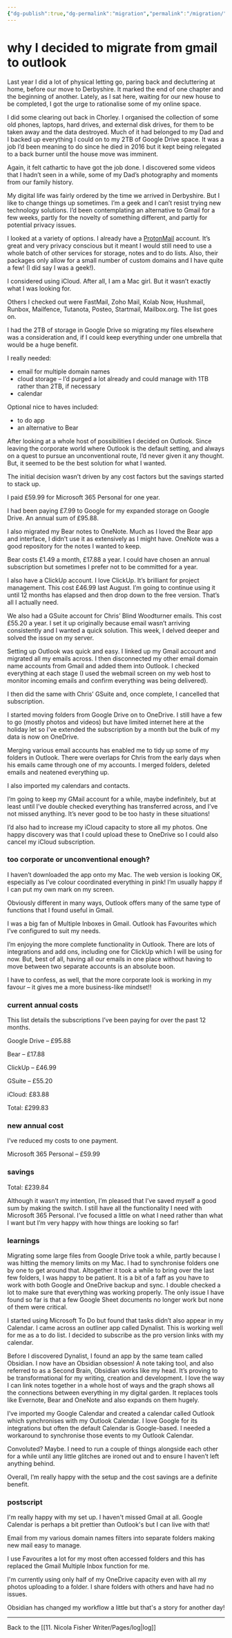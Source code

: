```yaml
---
{"dg-publish":true,"dg-permalink":"migration","permalink":"/migration/","dgPassFrontmatter":true,"created":"","updated":""}
---
```



# why I decided to migrate from gmail to outlook

Last year I did a lot of physical letting go, paring back and decluttering at home, before our move to Derbyshire. It marked the end of one chapter and the beginning of another. Lately, as I sat here, waiting for our new house to be completed, I got the urge to rationalise some of my online space.

I did some clearing out back in Chorley. I organised the collection of some old phones, laptops, hard drives, and external disk drives, for them to be taken away and the data destroyed. Much of it had belonged to my Dad and I backed up everything I could on to my 2TB of Google Drive space. It was a job I’d been meaning to do since he died in 2016 but it kept being relegated to a back burner until the house move was imminent.

Again, it felt cathartic to have got the job done. I discovered some videos that I hadn’t seen in a while, some of my Dad’s photography and moments from our family history.

My digital life was fairly ordered by the time we arrived in Derbyshire. But I like to change things up sometimes. I’m a geek and I can’t resist trying new technology solutions. I’d been contemplating an alternative to Gmail for a few weeks, partly for the novelty of something different, and partly for potential privacy issues.

I looked at a variety of options. I already have a [ProtonMail](https://protonmail.com/) account. It’s great and very privacy conscious but it meant I would still need to use a whole batch of other services for storage, notes and to do lists. Also, their packages only allow for a small number of custom domains and I have quite a few! (I did say I was a geek!).

I considered using iCloud. After all, I am a Mac girl. But it wasn’t exactly what I was looking for.

Others I checked out were FastMail, Zoho Mail, Kolab Now, Hushmail, Runbox, Mailfence, Tutanota, Posteo, Startmail, Mailbox.org. The list goes on.

I had the 2TB of storage in Google Drive so migrating my files elsewhere was a consideration and, if I could keep everything under one umbrella that would be a huge benefit.

I really needed:

-   email for multiple domain names
-   cloud storage – I’d purged a lot already and could manage with 1TB rather than 2TB, if necessary
-   calendar

Optional nice to haves included:

-   to do app
-   an alternative to Bear

After looking at a whole host of possibilities I decided on Outlook. Since leaving the corporate world where Outlook is the default setting, and always on a quest to pursue an unconventional route, I’d never given it any thought. But, it seemed to be the best solution for what I wanted.

The initial decision wasn’t driven by any cost factors but the savings started to stack up.

I paid £59.99 for Microsoft 365 Personal for one year.

I had been paying £7.99 to Google for my expanded storage on Google Drive. An annual sum of £95.88.

I also migrated my Bear notes to OneNote. Much as I loved the Bear app and interface, I didn’t use it as extensively as I might have. OneNote was a good repository for the notes I wanted to keep.

Bear costs £1.49 a month, £17.88 a year. I could have chosen an annual subscription but sometimes I prefer not to be committed for a year.

I also have a ClickUp account. I love ClickUp. It’s brilliant for project management. This cost £46.99 last August. I’m going to continue using it until 12 months has elapsed and then drop down to the free version. That’s all I actually need.

We also had a GSuite account for Chris’ Blind Woodturner emails. This cost £55.20 a year. I set it up originally because email wasn’t arriving consistently and I wanted a quick solution. This week, I delved deeper and solved the issue on my server.

Setting up Outlook was quick and easy. I linked up my Gmail account and migrated all my emails across. I then disconnected my other email domain name accounts from Gmail and added them into Outlook. I checked everything at each stage (I used the webmail screen on my web host to monitor incoming emails and confirm everything was being delivered).

I then did the same with Chris’ GSuite and, once complete, I cancelled that subscription.

I started moving folders from Google Drive on to OneDrive. I still have a few to go (mostly photos and videos) but have limited internet here at the holiday let so I’ve extended the subscription by a month but the bulk of my data is now on OneDrive.

Merging various email accounts has enabled me to tidy up some of my folders in Outlook. There were overlaps for Chris from the early days when his emails came through one of my accounts. I merged folders, deleted emails and neatened everything up.

I also imported my calendars and contacts.

I’m going to keep my GMail account for a while, maybe indefinitely, but at least until I’ve double checked everything has transferred across, and I’ve not missed anything. It’s never good to be too hasty in these situations!

I’d also had to increase my iCloud capacity to store all my photos. One happy discovery was that I could upload these to OneDrive so I could also cancel my iCloud subscription.

### too corporate or unconventional enough?

I haven’t downloaded the app onto my Mac. The web version is looking OK, especially as I’ve colour coordinated everything in pink! I’m usually happy if I can put my own mark on my screen.

Obviously different in many ways, Outlook offers many of the same type of functions that I found useful in Gmail.

I was a big fan of Multiple Inboxes in Gmail. Outlook has Favourites which I’ve configured to suit my needs.

I’m enjoying the more complete functionality in Outlook. There are lots of integrations and add ons, including one for ClickUp which I will be using for now. But, best of all, having all our emails in one place without having to move between two separate accounts is an absolute boon.

I have to confess, as well, that the more corporate look is working in my favour – it gives me a more business-like mindset!!

### current annual costs

This list details the subscriptions I’ve been paying for over the past 12 months.

Google Drive – £95.88

Bear – £17.88

ClickUp – £46.99

GSuite – £55.20

iCloud: £83.88

Total: £299.83

### new annual cost

I’ve reduced my costs to one payment.

Microsoft 365 Personal – £59.99

### savings

Total: £239.84

Although it wasn’t my intention, I’m pleased that I’ve saved myself a good sum by making the switch. I still have all the functionality I need with Microsoft 365 Personal. I’ve focused a little on what I need rather than what I want but I’m very happy with how things are looking so far!

### learnings

Migrating some large files from Google Drive took a while, partly because I was hitting the memory limits on my Mac. I had to synchronise folders one by one to get around that. Altogether it took a while to bring over the last few folders, I was happy to be patient. It is a bit of a faff as you have to work with both Google and OneDrive backup and sync. I double checked a lot to make sure that everything was working properly. The only issue I have found so far is that a few Google Sheet documents no longer work but none of them were critical.

I started using Microsoft To Do but found that tasks didn’t also appear in my Calendar. I came across an outliner app called Dynalist. This is working well for me as a to do list. I decided to subscribe as the pro version links with my calendar.

Before I discovered Dynalist, I found an app by the same team called Obsidian. I now have an Obsidian obsession! A note taking tool, and also referred to as a Second Brain, Obsidian works like my head. It’s proving to be transformational for my writing, creation and development. I love the way I can link notes together in a whole host of ways and the graph shows all the connections between everything in my digital garden. It replaces tools like Evernote, Bear and OneNote and also expands on them hugely.

I’ve imported my Google Calendar and created a calendar called Outlook which synchronises with my Outlook Calendar. I love Google for its integrations but often the default Calendar is Google-based. I needed a workaround to synchronise those events to my Outlook Calendar.

Convoluted? Maybe. I need to run a couple of things alongside each other for a while until any little glitches are ironed out and to ensure I haven’t left anything behind.

Overall, I’m really happy with the setup and the cost savings are a definite benefit.

### postscript

I'm really happy with my set up. I haven't missed Gmail at all. Google Calendar is perhaps a bit prettier than Outlook's but I can live with that!

Email from my various domain names filters into separate folders making new mail easy to manage.

I use Favourites a lot for my most often accessed folders and this has replaced the Gmail Multiple Inbox function for me.

I'm currently using only half of my OneDrive capacity even with all my photos uploading to a folder. I share folders with others and have had no issues.

Obsidian has changed my workflow a little but that's a story for another day!

---

Back to the [[11. Nicola Fisher Writer/Pages/log\|log]]